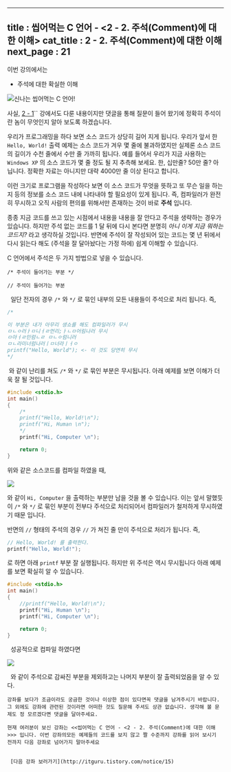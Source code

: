 ----------------
title : 씹어먹는 C 언어 - <2 - 2. 주석(Comment)에 대한 이해>
cat_title : 2 - 2. 주석(Comment)에 대한 이해
next_page : 21
--------------


이번 강의에서는

* 주석에 대한 확실한 이해



![신나는 씹어먹는 C 언어!](http://img1.daumcdn.net/thumb/R1920x0/?fname=http%3A%2F%2Fcfile25.uf.tistory.com%2Fimage%2F114BFB114ABB3A4E151E40)

사실, [ 2 - 1](http://itguru.tistory.com/6)`` 강에서도 다룬 내용이지만 댓글을 통해 질문이 들어 왔기에 정확히 주석이란 놈이 무엇인지 알아 보도록 하겠습니다.

우리가 프로그래밍을 하다 보면 소스 코드가 상당히 길어 지게 됩니다. 우리가 앞서 한 `Hello, World!` 출력 예제는 소스 코드가 겨우 몇 줄에 불과하였지만 실제론 소스 코드의 길이가 수천 줄에서 수만 줄 가까히 됩니다. 예를 들어서 우리가 지금 사용하는 `Windows XP` 의 소스 코드가 몇 줄 정도 될 지 추측해 보세요. 한, 십만줄? 50만 줄? 아닙니다. 정확한 자료는 아니지만 대략 4000만 줄 이상 된다고 합니다.

이런 크기로 프로그램을 작성하다 보면 이 소스 코드가 무엇을 뜻하고 또 무슨 일을 하는지 등의 정보를 소스 코드 내에 나타내야 할 필요성이 있게 됩니다. 즉, 컴파일러가 완전히 무시하고 오직 사람의 편의를 위해서만 존재하는 것이 바로 **주석** 입니다.

종종 지금 코드를 쓰고 있는 시점에서 내용을 내용을 잘 안다고 주석을 생략하는 경우가 있습니다. 하지만 주석 없는 코드를 1 달 뒤에 다시 본다면 분명히 *아니 이게 지금 뭐하는 코드지?* 라고 생각하실 것입니다. 반면에 주석이 잘 작성되어 있는 코드는 몇 년 뒤에서 다시 읽는다 해도 (주석을 잘 달아놨다는 가정 하에) 쉽게 이해할 수 있습니다.

C 언어에서 주석은 두 가지 방법으로 넣을 수 있습니다.

```info
/* 주석이 들어가는 부분 */

// 주석이 들어가는 부분
```

  일단 전자의 경우 `/*` 와 `*/` 로 묶인 내부의 모든 내용들이 주석으로 처리 됩니다. 즉,

```cpp
/*

이 부분은 내가 아무리 생쇼를 해도 컴파일러가 무시
ㅁㄴㅇ러ㅏㅁ니ㅓㄹ먼리;ㅏㄴㅁ어림나러 무시
ㅁ아ㅓㄹ민럼ㄴㄹ ㅁㄴㅇ럼니러
ㅁㄴ라미너럼나러ㅣㅁ너라ㅣㅓㅇ
printf("Hello, World"); <- 이 것도 당연히 무시
*/
```

 와 같이 난리를 쳐도 `/*` 와 `*/` 로 묶인 부분은 무시됩니다. 아래 예제를 보면 이해가 더욱 잘 될 것입니다.

```cpp
#include <stdio.h>
int main()
{
    /*
    printf("Hello, World!\n");
    printf("Hi, Human \n");
    */
    printf("Hi, Computer \n");

    return 0;
}
```

위와 같은 소스코드를 컴파일 하였을 때,


![](http://img1.daumcdn.net/thumb/R1920x0/?fname=http%3A%2F%2Fcfile9.uf.tistory.com%2Fimage%2F18062C104ABB38E6420A43)

와 같이 `Hi, Computer` 을 출력하는 부분만 남을 것을 볼 수 있습니다. 이는 앞서 말했듯이 `/*` 와 `*/` 로 묶인 부분이 전부다 주석으로 처리되어서 컴파일러가 철저하게 무시하였기 때문 입니다.

반면의 `//` 형태의 주석의 경우 `//` 가 쳐진 줄 만이 주석으로 처리가 됩니다. 즉,

```cpp
// Hello, World! 를 출력한다.
printf("Hello, World!");
```

로 하면 아래 `printf` 부분 잘 실행됩니다. 하지만 위 주석은 역시 무시됩니다
아래 예제를 보면 확실히 알 수 있습니다.

```cpp
#include <stdio.h>
int main()
{
    //printf("Hello, World!\n");
    printf("Hi, Human \n");
    printf("Hi, Computer \n");

    return 0;
}
```

  성공적으로 컴파일 하였다면


![](http://img1.daumcdn.net/thumb/R1920x0/?fname=http%3A%2F%2Fcfile26.uf.tistory.com%2Fimage%2F1646CE134ABB39E2743606)

  와 같이 주석으로 감싸진 부분을 제외하고는 나머지 부분이 잘 출력되었음을 알 수 있다.


```warning
강좌를 보다가 조금이라도 궁금한 것이나 이상한 점이 있다면꼭 댓글을 남겨주시기 바랍니다. 그 외에도 강좌에 관련된 것이라면 어떠한 것도 질문해 주셔도 상관 없습니다. 생각해 볼 문제도 정 모르겠다면 댓글을 달아주세요.

현재 여러분이 보신 강좌는 <<씹어먹는 C 언어 - <2 - 2. 주석(Comment)에 대한 이해>>> 입니다. 이번 강좌의모든 예제들의 코드를 보지 않고 짤 수준까지 강좌를 읽어 보시기 전까지 다음 강좌로 넘어가지 말아주세요


 [다음 강좌 보러가기](http://itguru.tistory.com/notice/15)
```



